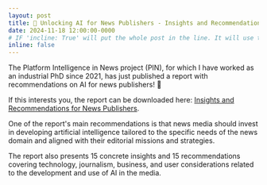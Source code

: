 ```yaml
---
layout: post
title: 📝 Unlocking AI for News Publishers - Insights and Recommendations from the PIN Report
date: 2024-11-18 12:00:00-0000
# IF 'incline: True' will put the whole post in the line. It will use the whole annoucement as 'title'.
inline: false
---
```


The Platform Intelligence in News project (PIN), for which I have worked as an industrial PhD since 2021, has just published a report with recommendations on AI for news publishers! 🤖

If this interests you, the report can be downloaded here: [Insights and Recommendations for News Publishers](https://jppol.dk/wp-content/uploads/2024/11/pin-industrialreport-2024-final-6.pdf).

One of the report's main recommendations is that news media should invest in developing artificial intelligence tailored to the specific needs of the news domain and aligned with their editorial missions and strategies. 

The report also presents 15 concrete insights and 15 recommendations covering technology, journalism, business, and user considerations related to the development and use of AI in the media.